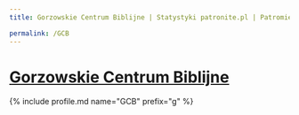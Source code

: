 ```yaml
---
title: Gorzowskie Centrum Biblijne | Statystyki patronite.pl | Patromierz

permalink: /GCB
---
```


# [Gorzowskie Centrum Biblijne](https://patronite.pl/GCB)

{% include profile.md name="GCB" prefix="g" %}
